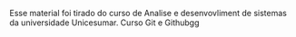 Esse material  foi tirado do curso de Analise e desenvovliment  de  sistemas da universidade Unicesumar. 
Curso Git e Githubgg
